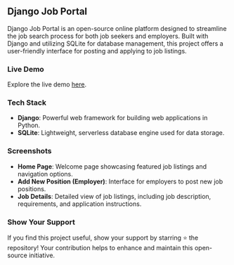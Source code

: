## Django Job Portal

Django Job Portal is an open-source online platform designed to streamline the job search process for both job seekers and employers. Built with Django and utilizing SQLite for database management, this project offers a user-friendly interface for posting and applying to job listings.

### Live Demo
Explore the live demo [here](#).

### Tech Stack
- **Django**: Powerful web framework for building web applications in Python.
- **SQLite**: Lightweight, serverless database engine used for data storage.

### Screenshots
- **Home Page**: Welcome page showcasing featured job listings and navigation options.
- **Add New Position (Employer)**: Interface for employers to post new job positions.
- **Job Details**: Detailed view of job listings, including job description, requirements, and application instructions.

### Show Your Support
If you find this project useful, show your support by starring ⭐ the repository! Your contribution helps to enhance and maintain this open-source initiative.
